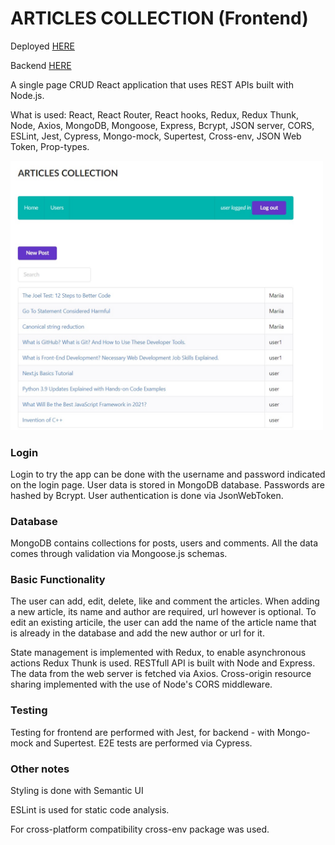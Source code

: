 <h1>ARTICLES COLLECTION (Frontend)</h1>

<p>Deployed <a href="https://article-collection-mp.herokuapp.com/">HERE</a></p>
<p>Backend <a href="https://github.com/palagina/art_collection_back">HERE</a></p>

<p>A single page CRUD React application that uses REST APIs built with Node.js.</p>
<p>What is used: React, React Router, React hooks, Redux, Redux Thunk, Node, Axios, MongoDB, Mongoose, Express, Bcrypt, JSON server, CORS, ESLint, Jest, Cypress, Mongo-mock, Supertest, Cross-env, JSON Web Token, Prop-types.
</p>
<img src="https://github.com/palagina/art_collection_back/blob/master/img/preview.jpg" width="500">

<h3>Login</h3>
<p>Login to try the app can be done with the username and password indicated on the login page.
User data is stored in MongoDB database. Passwords are hashed by Bcrypt. User authentication is done via JsonWebToken.</p>

<h3>Database</h3>
<p>MongoDB contains collections for posts, users and comments. All the data comes through validation via Mongoose.js schemas.</p>

<h3>Basic Functionality</h3>
<p>The user can add, edit, delete, like and comment the articles. When adding a new article, its name and author are required, url however is optional. To edit an existing articile, the user can add the name of the article name that is already in the database and add the new author or url for it.</p>
<p>State management is implemented with Redux, to enable asynchronous actions Redux Thunk is used. RESTfull API is built with Node and Express. The data from the web server is fetched via Axios. Cross-origin resource sharing implemented with the use of Node's CORS middleware.</p>

<h3>Testing</h3>
<p>Testing for frontend are performed with Jest, for backend - with Mongo-mock and Supertest. E2E tests are performed via Cypress.</p>

<h3>Other notes</h3>
<p>Styling is done with Semantic UI</p>
<p>ESLint is used for static code analysis.</p>

<p>For cross-platform compatibility cross-env package was used.</p>
